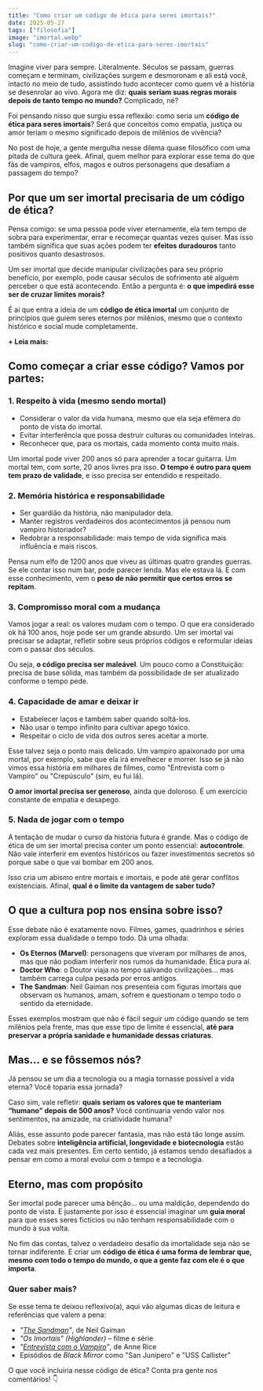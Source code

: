 ```yaml
---
title: "Como criar um código de ética para seres imortais?"
date: 2025-05-27
tags: ["filosofia"]
image: "imortal.webp"
slug: "como-criar-um-codigo-de-etica-para-seres-imortais"
---
```


Imagine viver para sempre. Literalmente. Séculos se passam, guerras começam e terminam, civilizações surgem e desmoronam e ali está você, intacto no meio de tudo, assistindo tudo acontecer como quem vê a história se desenrolar ao vivo. Agora me diz: **quais seriam suas regras morais depois de tanto tempo no mundo?** Complicado, né?

Foi pensando nisso que surgiu essa reflexão: como seria um **código de ética para seres imortais**? Será que conceitos como empatia, justiça ou amor teriam o mesmo significado depois de milênios de vivência?

No post de hoje, a gente mergulha nesse dilema quase filosófico com uma pitada de cultura geek. Afinal, quem melhor para explorar esse tema do que fãs de vampiros, elfos, magos e outros personagens que desafiam a passagem do tempo?

## Por que um ser imortal precisaria de um código de ética?

Pensa comigo: se uma pessoa pode viver eternamente, ela tem tempo de sobra para experimentar, errar e recomeçar quantas vezes quiser. Mas isso também significa que suas ações podem ter **efeitos duradouros** tanto positivos quanto desastrosos.

Um ser imortal que decide manipular civilizações para seu próprio benefício, por exemplo, pode causar séculos de sofrimento até alguém perceber o que está acontecendo. Então a pergunta é: **o que impedirá esse ser de cruzar limites morais?**

É aí que entra a ideia de um **código de ética imortal** um conjunto de princípios que guiem seres eternos por milênios, mesmo que o contexto histórico e social mude completamente.

**+ Leia mais:** []()

## Como começar a criar esse código? Vamos por partes:

### 1. **Respeito à vida (mesmo sendo mortal)**

*   Considerar o valor da vida humana, mesmo que ela seja efêmera do ponto de vista do imortal.
*   Evitar interferência que possa destruir culturas ou comunidades inteiras.
*   Reconhecer que, para os mortais, cada momento conta muito mais.

Um imortal pode viver 200 anos só para aprender a tocar guitarra. Um mortal tem, com sorte, 20 anos livres pra isso. **O tempo é outro para quem tem prazo de validade**, e isso precisa ser entendido e respeitado.

### 2. **Memória histórica e responsabilidade**

*   Ser guardião da história, não manipulador dela.
*   Manter registros verdadeiros dos acontecimentos já pensou num vampiro historiador?
*   Redobrar a responsabilidade: mais tempo de vida significa mais influência e mais riscos.

Pensa num elfo de 1200 anos que viveu as últimas quatro grandes guerras. Se ele contar isso num bar, pode parecer lenda. Mas ele estava lá. E com esse conhecimento, vem o **peso de não permitir que certos erros se repitam**.

### 3. **Compromisso moral com a mudança**

Vamos jogar a real: os valores mudam com o tempo. O que era considerado ok há 100 anos, hoje pode ser um grande absurdo. Um ser imortal vai precisar se adaptar, refletir sobre seus próprios códigos e reformular ideias com o passar dos séculos.

Ou seja, **o código precisa ser maleável**. Um pouco como a Constituição: precisa de base sólida, mas também da possibilidade de ser atualizado conforme o tempo pede.

### 4. **Capacidade de amar e deixar ir**

*   Estabelecer laços e também saber quando soltá-los.
*   Não usar o tempo infinito para cultivar apego tóxico.
*   Respeitar o ciclo de vida dos outros seres aceitar a morte.

Esse talvez seja o ponto mais delicado. Um vampiro apaixonado por uma mortal, por exemplo, sabe que ela irá envelhecer e morrer. Isso se já não vimos essa história em milhares de filmes, como "Entrevista com o Vampiro" ou "Crepúsculo" (sim, eu fui lá).

**O amor imortal precisa ser generoso**, ainda que doloroso. É um exercício constante de empatia e desapego.

### 5. **Nada de jogar com o tempo**

A tentação de mudar o curso da história futura é grande. Mas o código de ética de um ser imortal precisa conter um ponto essencial: **autocontrole**. Não vale interferir em eventos históricos ou fazer investimentos secretos só porque sabe o que vai bombar em 200 anos.

Isso cria um abismo entre mortais e imortais, e pode até gerar conflitos existenciais. Afinal, **qual é o limite da vantagem de saber tudo?**

## O que a cultura pop nos ensina sobre isso?

Esse debate não é exatamente novo. Filmes, games, quadrinhos e séries exploram essa dualidade o tempo todo. Dá uma olhada:

*   **Os Eternos (Marvel)**: personagens que viveram por milhares de anos, mas que não podiam interferir nos rumos da humanidade. Ética pura aí.
*   **Doctor Who**: o Doutor viaja no tempo salvando civilizações... mas também carrega culpa pesada por erros antigos.
*   **The Sandman**: Neil Gaiman nos presenteia com figuras imortais que observam os humanos, amam, sofrem e questionam o tempo todo o sentido da eternidade.

Esses exemplos mostram que não é fácil seguir um código quando se tem milênios pela frente, mas que esse tipo de limite é essencial, **até para preservar a própria sanidade e humanidade dessas criaturas**.

## Mas... e se fôssemos nós?

Já pensou se um dia a tecnologia ou a magia tornasse possível a vida eterna? Você toparia essa jornada?

Caso sim, vale refletir: **quais seriam os valores que te manteriam “humano” depois de 500 anos?** Você continuaria vendo valor nos sentimentos, na amizade, na criatividade humana?

Aliás, esse assunto pode parecer fantasia, mas não está tão longe assim. Debates sobre **inteligência artificial, longevidade e biotecnologia** estão cada vez mais presentes. Em certo sentido, já estamos sendo desafiados a pensar em como a moral evolui com o tempo e a tecnologia.

## Eterno, mas com propósito

Ser imortal pode parecer uma bênção... ou uma maldição, dependendo do ponto de vista. E justamente por isso é essencial imaginar um **guia moral** para que esses seres fictícios ou não tenham responsabilidade com o mundo à sua volta.

No fim das contas, talvez o verdadeiro desafio da imortalidade seja não se tornar indiferente. E criar um **código de ética é uma forma de lembrar que, mesmo com todo o tempo do mundo, o que a gente faz com ele é o que importa**.

### Quer saber mais?

Se esse tema te deixou reflexivo(a), aqui vão algumas dicas de leitura e referências que valem a pena:

*   _"[The Sandman](https://amzn.to/3FkM5SX)"_, de Neil Gaiman
*   _"Os Imortais" (Highlander)_ – filme e série
*   _"[Entrevista com o Vampiro](https://amzn.to/4jxtDol)"_, de Anne Rice
*   Episódios de _Black Mirror_ como "San Junipero" e "USS Callister"

O que você incluiria nesse código de ética? Conta pra gente nos comentários! 👇